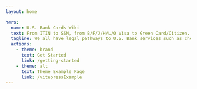 ```yaml
---
layout: home

hero:
  name: U.S. Bank Cards Wiki
  text: From ITIN to SSN, from B/F/J/H/L/O Visa to Green Card/Citizen.
  tagline: We all have legal pathways to U.S. Bank services such as checking accounts, debit cards, and credit cards.
  actions:
    - theme: brand
      text: Get Started
      link: /getting-started
    - theme: alt
      text: Theme Example Page
      link: /vitepressExample
---
```

